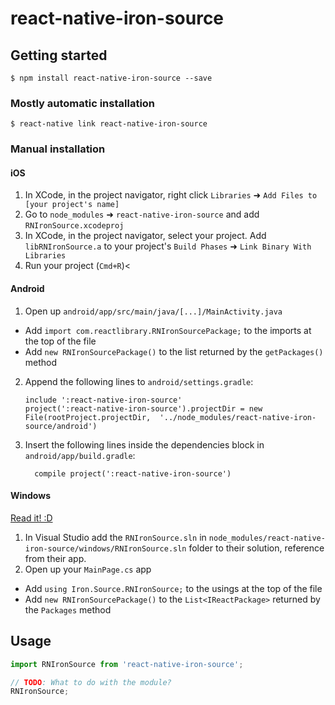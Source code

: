 
# react-native-iron-source

## Getting started

`$ npm install react-native-iron-source --save`

### Mostly automatic installation

`$ react-native link react-native-iron-source`

### Manual installation


#### iOS

1. In XCode, in the project navigator, right click `Libraries` ➜ `Add Files to [your project's name]`
2. Go to `node_modules` ➜ `react-native-iron-source` and add `RNIronSource.xcodeproj`
3. In XCode, in the project navigator, select your project. Add `libRNIronSource.a` to your project's `Build Phases` ➜ `Link Binary With Libraries`
4. Run your project (`Cmd+R`)<

#### Android

1. Open up `android/app/src/main/java/[...]/MainActivity.java`
  - Add `import com.reactlibrary.RNIronSourcePackage;` to the imports at the top of the file
  - Add `new RNIronSourcePackage()` to the list returned by the `getPackages()` method
2. Append the following lines to `android/settings.gradle`:
  	```
  	include ':react-native-iron-source'
  	project(':react-native-iron-source').projectDir = new File(rootProject.projectDir, 	'../node_modules/react-native-iron-source/android')
  	```
3. Insert the following lines inside the dependencies block in `android/app/build.gradle`:
  	```
      compile project(':react-native-iron-source')
  	```

#### Windows
[Read it! :D](https://github.com/ReactWindows/react-native)

1. In Visual Studio add the `RNIronSource.sln` in `node_modules/react-native-iron-source/windows/RNIronSource.sln` folder to their solution, reference from their app.
2. Open up your `MainPage.cs` app
  - Add `using Iron.Source.RNIronSource;` to the usings at the top of the file
  - Add `new RNIronSourcePackage()` to the `List<IReactPackage>` returned by the `Packages` method


## Usage
```javascript
import RNIronSource from 'react-native-iron-source';

// TODO: What to do with the module?
RNIronSource;
```
  